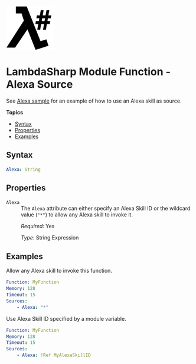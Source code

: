 ![λ#](LambdaSharp_v2_small.png)

# LambdaSharp Module Function - Alexa Source

See [Alexa sample](../Samples/AlexaSample/) for an example of how to use an Alexa skill as source.

__Topics__
* [Syntax](#syntax)
* [Properties](#properties)
* [Examples](#examples)

## Syntax

```yaml
Alexa: String
```

## Properties

<dl>
<dt><code>Alexa</code></dt>
<dd>
The <code>Alexa</code> attribute can either specify an Alexa Skill ID or the wildcard value (<code>"*"</code>) to allow any Alexa skill to invoke it.

<i>Required</i>: Yes

<i>Type</i>: String Expression
</dd>
</dl>

## Examples

Allow any Alexa skill to invoke this function.

```yaml
Function: MyFunction
Memory: 128
Timeout: 15
Sources:
    - Alexa: "*"
```

Use Alexa Skill ID specified by a module variable.
```yaml
Function: MyFunction
Memory: 128
Timeout: 15
Sources:
    - Alexa: !Ref MyAlexaSkillID
```
